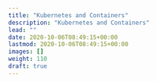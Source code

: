 ```yaml
---
title: "Kubernetes and Containers"
description: "Kubernetes and Containers"
lead: ""
date: 2020-10-06T08:49:15+00:00
lastmod: 2020-10-06T08:49:15+00:00
images: []
weight: 110
draft: true
---
```

